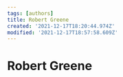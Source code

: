 ```yaml
---
tags: [authors]
title: Robert Greene
created: '2021-12-17T18:20:44.974Z'
modified: '2021-12-17T18:57:58.609Z'
---
```


# Robert Greene
